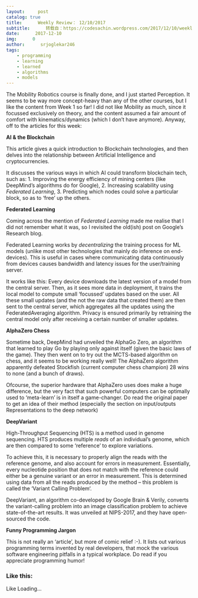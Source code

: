```yaml
---
layout:     post
catalog: true
title:      Weekly Review： 12/10/2017
subtitle:      转载自：https://codesachin.wordpress.com/2017/12/10/weekly-review-12-10-2017/
date:      2017-12-10
img:      0
author:      srjoglekar246
tags:
    - programming
    - learning
    - learned
    - algorithms
    - models
---
```


The Mobility Robotics course is finally done, and I just started Perception. It seems to be way more concept-heavy than any of the other courses, but I like the content from Week 1 so far! I did not like Mobility as much, since it focussed exclusively on theory, and the content assumed a fair amount of comfort with kinematics/dynamics (which I don’t have anymore). Anyway, off to the articles for this week:

**AI & the Blockchain**

This article gives a quick introduction to Blockchain technologies, and then delves into the relationship between Artificial Intelligence and cryptocurrencies.

It discusses the various ways in which AI could transform blockchain tech, such as: 1. Improving the energy efficiency of mining centers (like DeepMind’s algorithms do for Google), 2. Increasing scalability using *Federated Learning*, 3. Predicting which nodes could solve a particular block, so as to ‘free’ up the others.

**Federated Learning**

Coming across the mention of *Federated Learning* made me realise that I did not remember what it was, so I revisited the old(ish) post on Google’s Research blog.

Federated Learning works by *decentralizing* the training process for ML models (unlike most other technologies that mainly do inference on end-devices). This is useful in cases where communicating data continuously from devices causes bandwidth and latency issues for the user/training server.

It works like this: Every device downloads the latest version of a model from the central server. Then, as it sees more data in deployment, it trains the local model to compute small ‘focussed’ updates based on the user. All these small updates (and the not the raw data that created them) are then sent to the central server, which aggregates all the updates using the FederatedAveraging algorithm. Privacy is ensured primarily by retraining the central model only after receiving a certain number of smaller updates.

**AlphaZero Chess**

Sometime back, DeepMind had unveiled the AlphaGo Zero, an algorithm that learned to play Go by playing only against itself (given the basic laws of the game). They then went on to try out the MCTS-based algorithm on chess, and it seems to be working really well! The AlphaZero algorithm apparently defeated Stockfish (current computer chess champion) 28 wins to none (and a bunch of draws).

Ofcourse, the superior hardware that AlphaZero uses does make a huge difference, but the very fact that such powerful computers can be optimally used to ‘meta-learn’ is in itself a game-changer. Do read the original paper to get an idea of their method (especially the section on input/outputs Representations to the deep network)

**DeepVariant**

High-Throughput Sequencing (HTS) is a method used in genome sequencing. HTS produces multiple *reads* of an individual’s genome, which are then compared to some ‘reference’ to explore variations.

To achieve this, it is necessary to properly align the reads with the reference genome, and also account for errors in measurement. Essentially, every nucleotide position that does not match with the reference could either be a genuine variant or an error in measurement. This is determined using data from all the reads produced by the method – this problem is called the ‘Variant Calling Problem‘.

DeepVariant, an algorithm co-developed by Google Brain & Verily, converts the variant-calling problem into an image classification problem to achieve state-of-the-art results. It was unveiled at NIPS-2017, and they have open-sourced the code.

**Funny Programming Jargon**

This is not really an ‘article’, but more of comic relief :-). It lists out various programming terms invented by real developers, that mock the various software engineering pitfalls in a typical workplace. Do read if you appreciate programming humor!





### Like this:

Like Loading...
